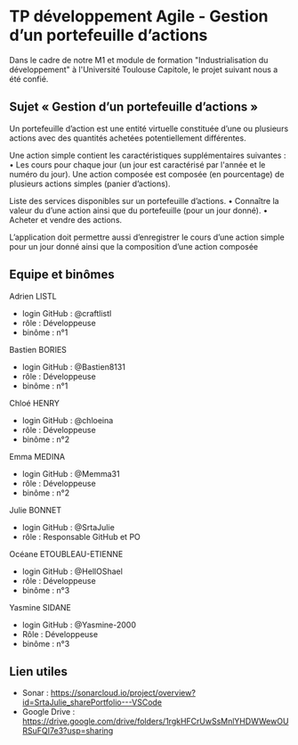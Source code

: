 <!--
Copyright 2025 David Navarre <David.Navarre@irit.fr>.

Licensed under the Apache License, Version 2.0 (the "License");
you may not use this file except in compliance with the License.
You may obtain a copy of the License at

     http://www.apache.org/licenses/LICENSE-2.0

Unless required by applicable law or agreed to in writing, software
distributed under the License is distributed on an "AS IS" BASIS,
WITHOUT WARRANTIES OR CONDITIONS OF ANY KIND, either express or implied.
See the License for the specific language governing permissions and
limitations under the License.
-->

# TP développement Agile - Gestion d’un portefeuille d’actions

Dans le cadre de notre M1 et module de formation "Industrialisation du développement" à l'Université Toulouse Capitole, le projet suivant nous a été confié.

## Sujet « Gestion d’un portefeuille d’actions »
Un portefeuille d’action est une entité virtuelle constituée d’une ou plusieurs actions avec des
quantités achetées potentiellement différentes.

Une action simple contient les caractéristiques supplémentaires suivantes :
• Les cours pour chaque jour (un jour est caractérisé par l'année et le numéro du jour).
Une action composée est composée (en pourcentage) de plusieurs actions simples (panier d’actions).

Liste des services disponibles sur un portefeuille d’actions.
• Connaître la valeur du d’une action ainsi que du portefeuille (pour un jour donné).
• Acheter et vendre des actions.

L’application doit permettre aussi d’enregistrer le cours d’une action simple pour un jour donné ainsi que la composition d’une action composée

## Equipe et binômes

Adrien LISTL
- login GitHub : @craftlistl
- rôle : Développeuse
- binôme : n°1

Bastien BORIES
- login GitHub : @Bastien8131
- rôle : Développeuse
- binôme : n°1

Chloé HENRY
- login GitHub : @chloeina
- rôle : Développeuse
- binôme : n°2

Emma MEDINA
- login GitHub : @Memma31
- rôle : Développeuse
- binôme : n°2

Julie BONNET
- login GitHub : @SrtaJulie
- rôle : Responsable GitHub et PO

Océane ETOUBLEAU-ETIENNE
- login GitHub : @HellOShael
- rôle : Développeuse
- binôme : n°3
  
Yasmine SIDANE
- login GitHub : @Yasmine-2000
- Rôle : Développeuse
- binôme : n°3

## Lien utiles

  - Sonar : https://sonarcloud.io/project/overview?id=SrtaJulie_sharePortfolio---VSCode
  - Google Drive : https://drive.google.com/drive/folders/1rgkHFCrUwSsMnlYHDWWewOURSuFQI7e3?usp=sharing
